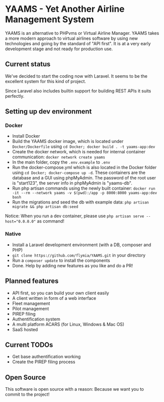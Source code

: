 # YAAMS - Yet Another Airline Management System

YAAMS is an alternative to PHPvms or Virtual Airline Manager. YAAMS takes a more modern approach to virtual airlines software by using new technologies and going by the standard of "API first". It is at a very early development stage and not ready for production use.

## Current status

We've decided to start the coding now with Laravel. It seems to be the excellent system for this kind of project.

Since Laravel also includes builtin support for building REST APIs it suits perfectly.

## Setting up dev environment

### Docker
* Install Docker
* Build the YAAMS docker image, which is located under `Docker/Dockerfile` using `cd Docker; docker build . -t yaams-app:dev`
* Create the docker network, which is needed for internal container communication: `docker network create yaams`
* In the main folder, copy the `.env.example` to `.env`
* Run the docker-compose.yml which is also located in the Docker folder using `cd Docker; docker-compose up -d`. These containers are the database and a GUI using phpMyAdmin. The password of the root user is "start123", the server info in phpMyAdmin is "yaams-db".
* Run php artisan commands using the newly built container: `docker run -it --rm --network yaams -v $(pwd):/app -p 8000:8000 yaams-app:dev bash`
* Run the migrations and seed the db with example data: `php artisan migrate && php artisan db:seed` 

Notice: When you run a dev container, please use `php artisan serve --host="0.0.0.0"` as command!

### Native
* Install a Laravel development environment (with a DB, composer and PHP)
* `git clone https://github.com/flymia/YAAMS.git` in your directory
* Run a `composer update` to install the components
* Done. Help by adding new features as you like and do a PR!

## Planned features

* API first, so you can build your own client easily
* A client written in form of a web interface
* Fleet management
* Pilot management
* PIREP filing
* Authentification system
* A multi platform ACARS (for Linux, Windows & Mac OS)
* SaaS hosted

## Current TODOs

* Get base authentification working
* Create the PIREP filing process

## Open Source

This software is open source with a reason: Because we want you to commit to the project!
